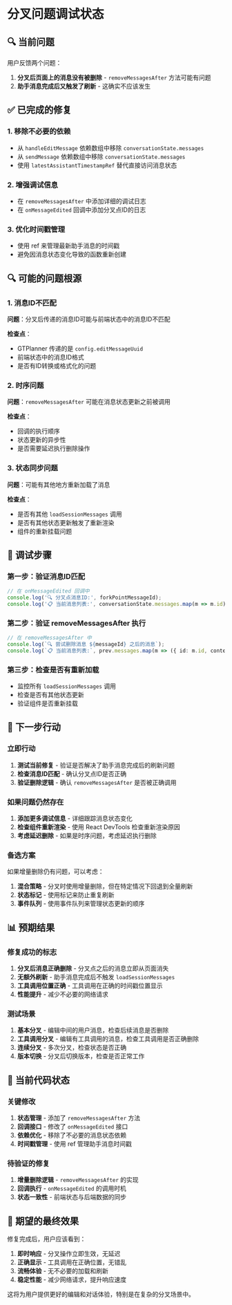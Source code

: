 # 分叉问题调试状态

## 🔍 当前问题

用户反馈两个问题：
1. **分叉后页面上的消息没有被删除** - `removeMessagesAfter` 方法可能有问题
2. **助手消息完成后又触发了刷新** - 这确实不应该发生

## ✅ 已完成的修复

### 1. 移除不必要的依赖
- 从 `handleEditMessage` 依赖数组中移除 `conversationState.messages`
- 从 `sendMessage` 依赖数组中移除 `conversationState.messages`
- 使用 `latestAssistantTimestampRef` 替代直接访问消息状态

### 2. 增强调试信息
- 在 `removeMessagesAfter` 中添加详细的调试日志
- 在 `onMessageEdited` 回调中添加分叉点ID的日志

### 3. 优化时间戳管理
- 使用 ref 来管理最新助手消息的时间戳
- 避免因消息状态变化导致的函数重新创建

## 🔍 可能的问题根源

### 1. 消息ID不匹配
**问题**：分叉后传递的消息ID可能与前端状态中的消息ID不匹配

**检查点**：
- GTPlanner 传递的是 `config.editMessageUuid`
- 前端状态中的消息ID格式
- 是否有ID转换或格式化的问题

### 2. 时序问题
**问题**：`removeMessagesAfter` 可能在消息状态更新之前被调用

**检查点**：
- 回调的执行顺序
- 状态更新的异步性
- 是否需要延迟执行删除操作

### 3. 状态同步问题
**问题**：可能有其他地方重新加载了消息

**检查点**：
- 是否有其他 `loadSessionMessages` 调用
- 是否有其他状态更新触发了重新渲染
- 组件的重新挂载问题

## 🧪 调试步骤

### 第一步：验证消息ID匹配
```typescript
// 在 onMessageEdited 回调中
console.log('🔍 分叉点消息ID:', forkPointMessageId);
console.log('📋 当前消息列表:', conversationState.messages.map(m => m.id));
```

### 第二步：验证 removeMessagesAfter 执行
```typescript
// 在 removeMessagesAfter 中
console.log(`🔍 尝试删除消息 ${messageId} 之后的消息`);
console.log(`📋 当前消息列表:`, prev.messages.map(m => ({ id: m.id, content: m.content.substring(0, 50) })));
```

### 第三步：检查是否有重新加载
- 监控所有 `loadSessionMessages` 调用
- 检查是否有其他状态更新
- 验证组件是否重新挂载

## 🎯 下一步行动

### 立即行动
1. **测试当前修复** - 验证是否解决了助手消息完成后的刷新问题
2. **检查消息ID匹配** - 确认分叉点ID是否正确
3. **验证删除逻辑** - 确认 `removeMessagesAfter` 是否被正确调用

### 如果问题仍然存在
1. **添加更多调试信息** - 详细跟踪消息状态变化
2. **检查组件重新渲染** - 使用 React DevTools 检查重新渲染原因
3. **考虑延迟删除** - 如果是时序问题，考虑延迟执行删除

### 备选方案
如果增量删除仍有问题，可以考虑：
1. **混合策略** - 分叉时使用增量删除，但在特定情况下回退到全量刷新
2. **状态标记** - 使用标记来防止重复刷新
3. **事件队列** - 使用事件队列来管理状态更新的顺序

## 📊 预期结果

### 修复成功的标志
1. **分叉后消息正确删除** - 分叉点之后的消息立即从页面消失
2. **无额外刷新** - 助手消息完成后不触发 `loadSessionMessages`
3. **工具调用位置正确** - 工具调用在正确的时间戳位置显示
4. **性能提升** - 减少不必要的网络请求

### 测试场景
1. **基本分叉** - 编辑中间的用户消息，检查后续消息是否删除
2. **工具调用分叉** - 编辑有工具调用的消息，检查工具调用是否正确删除
3. **连续分叉** - 多次分叉，检查状态是否正确
4. **版本切换** - 分叉后切换版本，检查是否正常工作

## 🔧 当前代码状态

### 关键修改
1. **状态管理** - 添加了 `removeMessagesAfter` 方法
2. **回调接口** - 修改了 `onMessageEdited` 接口
3. **依赖优化** - 移除了不必要的消息状态依赖
4. **时间戳管理** - 使用 ref 管理助手消息时间戳

### 待验证的修复
1. **增量删除逻辑** - `removeMessagesAfter` 的实现
2. **回调执行** - `onMessageEdited` 的调用时机
3. **状态一致性** - 前端状态与后端数据的同步

## 🎉 期望的最终效果

修复完成后，用户应该看到：
1. **即时响应** - 分叉操作立即生效，无延迟
2. **正确显示** - 工具调用在正确位置，无错乱
3. **流畅体验** - 无不必要的加载和刷新
4. **稳定性能** - 减少网络请求，提升响应速度

这将为用户提供更好的编辑和对话体验，特别是在复杂的分叉场景中。
